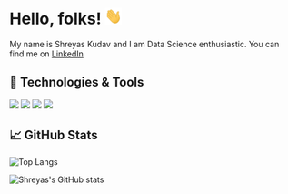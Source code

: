 
# Hello, folks! <img src="https://github.com/shreyas-jk/shreyas-jk/blob/main/wave.gif" width="30px">

My name is Shreyas Kudav and I am Data Science enthusiastic.
You can find me on [LinkedIn](https://www.linkedin.com/in/shreyaskudav/)

## 🔧 Technologies & Tools
![](https://img.shields.io/badge/Programming_Language-Python-informational?style=flat&logo=python2&logoColor=white&color=2bbc8a)
![](https://img.shields.io/badge/Web_Framework-Flask-informational?style=flat&logo=python&logoColor=white&color=2bbc8a)
![](https://img.shields.io/badge/IDE-VSCode-informational?style=flat&logo=python&logoColor=white&color=2bbc8a)
![](https://img.shields.io/badge/Libraries-NumPy_Pandas_ScikitLearn_Matplotlib_Tensorflow-informational?style=flat&logo=python&logoColor=white&color=2bbc8a)

## &#x1f4c8; GitHub Stats

![Top Langs](https://github-readme-stats.vercel.app/api/top-langs/?username=shreyas-jk&langs_count=8&theme=dark)

![Shreyas's GitHub stats](https://github-readme-stats.vercel.app/api?username=shreyas-jk&theme=dark)

